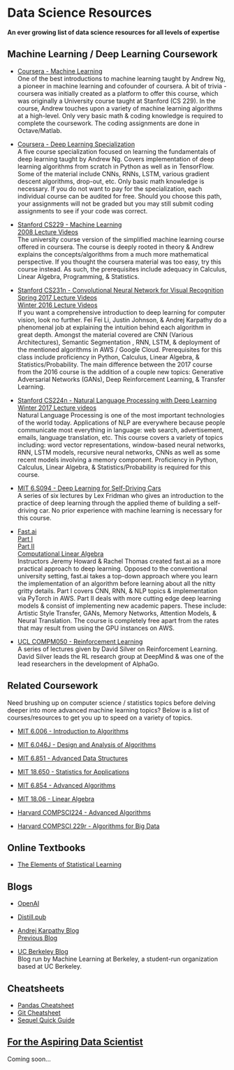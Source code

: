 # Data Science Resources
**An ever growing list of data science resources for all levels of expertise**

## Machine Learning / Deep Learning Coursework
* [Coursera - Machine Learning](https://www.coursera.org/learn/machine-learning)  
One of the best introductions to machine learning taught by Andrew Ng, a pioneer in machine learning and cofounder of coursera. A bit of trivia - coursera was initially created as a platform to offer this course, which was originally a University course taught at Stanford (CS 229). In the course, Andrew touches upon a variety of machine learning algorithms at a high-level. Only very basic math & coding knowledge is required to complete the coursework. The coding assignments are done in Octave/Matlab.

* [Coursera - Deep Learning Specialization](https://www.coursera.org/specializations/deep-learning)    
A five course specialization focused on learning the fundamentals of deep learning taught by Andrew Ng. Covers implementation of deep learning algorithms from scratch in Python as well as in TensorFlow. Some of the material include CNNs, RNNs, LSTM, various gradient descent algorithms, drop-out, etc. Only basic math knowledge is necessary. If you do not want to pay for the specialization, each individual course can be audited for free. Should you choose this path, your assignments will not be graded but you may still submit coding assignments to see if your code was correct.  

* [Stanford CS229 - Machine Learning](http://cs229.stanford.edu/)  
[2008 Lecture Videos](https://www.youtube.com/playlist?list=PLA89DCFA6ADACE599)  
The university course version of the simplified machine learning course offered in coursera. The course is deeply rooted in theory & Andrew explains the concepts/algorithms from a much more mathematical perspective. If you thought the coursera material was too easy, try this course instead. As such, the prerequisites include adequacy in Calculus, Linear Algebra, Programming, & Statistics.

* [Stanford CS231n - Convolutional Neural Network for Visual Recognition](http://cs231n.stanford.edu/)   
[Spring 2017 Lecture Videos](https://www.youtube.com/watch?v=vT1JzLTH4G4&list=PL3FW7Lu3i5JvHM8ljYj-zLfQRF3EO8sYv)  
[Winter 2016 Lecture Videos](https://www.youtube.com/playlist?list=PLkt2uSq6rBVctENoVBg1TpCC7OQi31AlC)  
If you want a comprehensive introduction to deep learning for computer vision, look no further. Fei Fei Li, Justin Johnson, & Andrej Karpathy do a phenomenal job at explaining the intuition behind each algorithm in great depth. Amongst the material covered are CNN (Various Architectures), Semantic Segmentation , RNN, LSTM, & deployment of the mentioned algorithms in AWS / Google Cloud. Prerequisites for this class include proficiency in Python, Calculus, Linear Algebra, & Statistics/Probability. The main difference between the 2017 course from the 2016 course is the addition of a couple new topics: Generative Adversarial Networks (GANs), Deep Reinforcement Learning, & Transfer Learning.

* [Stanford CS224n - Natural Language Processing with Deep Learning](http://web.stanford.edu/class/cs224n/)  
[Winter 2017 Lecture videos](https://www.youtube.com/playlist?list=PL3FW7Lu3i5Jsnh1rnUwq_TcylNr7EkRe6)  
Natural Language Processing is one of the most important technologies of the world today. Applications of NLP are everywhere because people communicate most everything in language: web search, advertisement, emails, language translation, etc. This course covers a variety of topics including: word vector representations, window-based neural networks, RNN, LSTM models, recursive neural networks, CNNs as well as some recent models involving a memory component. Proficiency in Python, Calculus, Linear Algebra, & Statistics/Probability is required for this course.

* [MIT 6.S094 - Deep Learning for Self-Driving Cars](http://selfdrivingcars.mit.edu/)  
A series of six lectures by Lex Fridman who gives an introduction to the practice of deep learning through the applied theme of building a self-driving car. No prior experience with machine learning is necessary for this course.


* [Fast.ai](http://www.fast.ai/)  
[Part I](http://course.fast.ai/)  
[Part II](http://course.fast.ai/part2.html)  
[Computational Linear Algebra](https://www.youtube.com/playlist?list=PLtmWHNX-gukIc92m1K0P6bIOnZb-mg0hY)  
Instructors Jeremy Howard & Rachel Thomas created fast.ai as a more practical approach to deep learning. Opposed to the conventional university setting, fast.ai takes a top-down approach where you learn the implementation of an algorithm before learning about all the nitty gritty details.
Part I covers CNN, RNN, & NLP topics & implementation via PyTorch in AWS. Part II deals with more cutting edge deep learning models & consist of implementing new academic papers. These include: Artistic Style Transfer, GANs, Memory Networks, Attention Models, & Neural Translation.
The course is completely free apart from the rates that may result from using the GPU instances on AWS.

* [UCL COMPM050 - Reinforcement Learning](https://www.youtube.com/watch?v=2pWv7GOvuf0)  
A series of lectures given by David Silver on Reinforcement Learning. David Silver leads the RL research group at DeepMind & was one of the lead researchers in the development of AlphaGo.

## Related Coursework  
Need brushing up on computer science / statistics topics before delving deeper into more advanced machine learning topics? Below is a list of courses/resources to get you up to speed on a variety of topics.

* [MIT 6.006 - Introduction to Algorithms](https://www.youtube.com/playlist?list=PLUl4u3cNGP61Oq3tWYp6V_F-5jb5L2iHb)  

* [MIT 6.046J - Design and Analysis of Algorithms](https://www.youtube.com/playlist?list=PLUl4u3cNGP6317WaSNfmCvGym2ucw3oGp)

* [MIT 6.851 - Advanced Data Structures](https://www.youtube.com/playlist?list=PLUl4u3cNGP61hsJNdULdudlRL493b-XZf)   

* [MIT 18.650 - Statistics for Applications](https://www.youtube.com/playlist?list=PLUl4u3cNGP60uVBMaoNERc6knT_MgPKS0)

* [MIT 6.854 - Advanced Algorithms](https://www.youtube.com/playlist?list=PL6ogFv-ieghdoGKGg2Bik3Gl1glBTEu8c)  

* [MIT 18.06 - Linear Algebra](https://www.youtube.com/playlist?list=PLE7DDD91010BC51F8)

* [Harvard COMPSCI224 - Advanced Algorithms](https://www.youtube.com/playlist?list=PL2SOU6wwxB0uP4rJgf5ayhHWgw7akUWSf)

* [Harvard COMPSCI 229r - Algorithms for Big Data](https://www.youtube.com/playlist?list=PL2SOU6wwxB0v1kQTpqpuu5kEJo2i-iUyf)  


## Online Textbooks
* [The Elements of Statistical Learning](https://web.stanford.edu/~hastie/ElemStatLearn/)


## Blogs
* [OpenAI](https://openai.com/blog/)

* [Distill.pub](https://distill.pub/)

* [Andrej Karpathy Blog](https://medium.com/@karpathy)  
  [Previous Blog](http://karpathy.github.io/)  

* [UC Berkeley Blog](https://ml.berkeley.edu/blog/)  
  Blog run by Machine Learning at Berkeley, a student-run organization based at UC Berkeley.

## Cheatsheets
* [Pandas Cheatsheet](/Git/Git_Cheat_Sheet.pdf)
* [Git Cheatsheet](/Pandas/Pandas_Cheat_Sheet.pdf)
* [Sequel Quick Guide](http://www.tutorialspoint.com/sql/sql-quick-guide.htm)


## [For the Aspiring Data Scientist](/Data_Science_0to100.md)
Coming soon...

